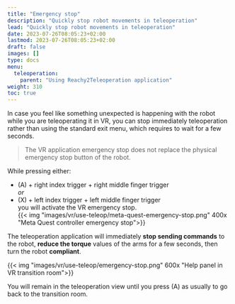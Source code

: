 ```yaml
---
title: "Emergency stop"
description: "Quickly stop robot movements in teleoperation"
lead: "Quickly stop robot movements in teleoperation"
date: 2023-07-26T08:05:23+02:00
lastmod: 2023-07-26T08:05:23+02:00
draft: false
images: []
type: docs
menu:
  teleoperation:
    parent: "Using Reachy2Teleoperation application"
weight: 310
toc: true
---
```



In case you feel like something unexpected is happening with the robot while you are teleoperating it in VR, you can stop immediately teleoperation rather than using the standard exit menu, which requires to wait for a few seconds.  

> The VR application emergency stop does not replace the physical emergency stop button of the robot.

While pressing either:
- (A) + right index trigger + right middle finger trigger  
*or*
- (X) + left index trigger + left middle finger trigger  
you will activate the VR emergency stop.  
{{< img "images/vr/use-teleop/meta-quest-emergency-stop.png" 400x "Meta Quest controller emergency stop">}}

The teleoperation application will immediately **stop sending commands** to the robot, **reduce the torque** values of the arms for a few seconds, then turn the robot **compliant**.

{{< img "images/vr/use-teleop/emergency-stop.png" 600x "Help panel in VR transition room">}}  </br>

You will remain in the teleoperation view until you press (A) as usually to go back to the transition room.